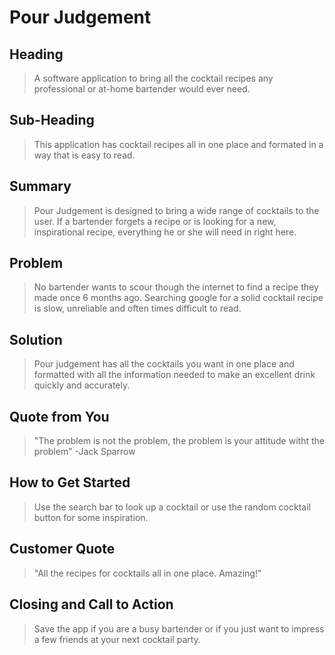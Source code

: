 # Pour Judgement #

<!--
> This material was originally posted [here](http://www.quora.com/What-is-Amazons-approach-to-product-development-and-product-management). It is reproduced here for posterities sake.

There is an approach called "working backwards" that is widely used at Amazon. They work backwards from the customer, rather than starting with an idea for a product and trying to bolt customers onto it. While working backwards can be applied to any specific product decision, using this approach is especially important when developing new products or features.

For new initiatives a product manager typically starts by writing an internal press release announcing the finished product. The target audience for the press release is the new/updated product's customers, which can be retail customers or internal users of a tool or technology. Internal press releases are centered around the customer problem, how current solutions (internal or external) fail, and how the new product will blow away existing solutions.

If the benefits listed don't sound very interesting or exciting to customers, then perhaps they're not (and shouldn't be built). Instead, the product manager should keep iterating on the press release until they've come up with benefits that actually sound like benefits. Iterating on a press release is a lot less expensive than iterating on the product itself (and quicker!).

If the press release is more than a page and a half, it is probably too long. Keep it simple. 3-4 sentences for most paragraphs. Cut out the fat. Don't make it into a spec. You can accompany the press release with a FAQ that answers all of the other business or execution questions so the press release can stay focused on what the customer gets. My rule of thumb is that if the press release is hard to write, then the product is probably going to suck. Keep working at it until the outline for each paragraph flows.

Oh, and I also like to write press-releases in what I call "Oprah-speak" for mainstream consumer products. Imagine you're sitting on Oprah's couch and have just explained the product to her, and then you listen as she explains it to her audience. That's "Oprah-speak", not "Geek-speak".

Once the project moves into development, the press release can be used as a touchstone; a guiding light. The product team can ask themselves, "Are we building what is in the press release?" If they find they're spending time building things that aren't in the press release (overbuilding), they need to ask themselves why. This keeps product development focused on achieving the customer benefits and not building extraneous stuff that takes longer to build, takes resources to maintain, and doesn't provide real customer benefit (at least not enough to warrant inclusion in the press release).
 -->

## Heading ##
  > A software application to bring all the cocktail recipes any professional or at-home bartender would ever need.

## Sub-Heading ##
  > This application has cocktail recipes all in one place and formated in a way that is easy to read.

## Summary ##
  > Pour Judgement is designed to bring a wide range of cocktails to the user. If a bartender forgets a recipe or is looking for a new, inspirational recipe, everything he or she will need in right here.

## Problem ##
  > No bartender wants to scour though the internet to find a recipe they made once 6 months ago. Searching google for a solid cocktail recipe is slow, unreliable and often times difficult to read.

## Solution ##
  > Pour judgement has all the cocktails you want in one place and formatted with all the information needed to make an excellent drink quickly and accurately.

## Quote from You ##
  > "The problem is not the problem, the problem is your attitude witht the problem" -Jack Sparrow

## How to Get Started ##
  > Use the search bar to look up a cocktail or use the random cocktail button for some inspiration.

## Customer Quote ##
  > "All the recipes for cocktails all in one place. Amazing!"

## Closing and Call to Action ##
  > Save the app if you are a busy bartender or if you just want to impress a few friends at your next cocktail party.
